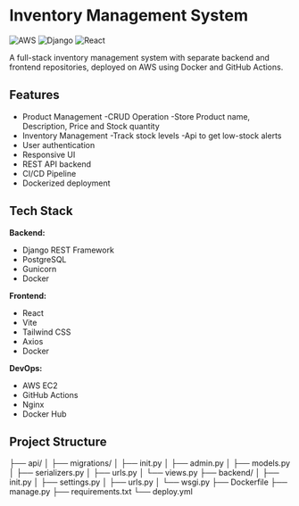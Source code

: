 # Inventory Management System

![AWS](https://img.shields.io/badge/Deployed-AWS-orange)
![Django](https://img.shields.io/badge/Backend-Django%20REST-green)
![React](https://img.shields.io/badge/Frontend-React%20%2B%20Vite-blue)

A full-stack inventory management system with separate backend and frontend repositories, deployed on AWS using Docker and GitHub Actions.

## Features
- Product Management
    -CRUD Operation
    -Store Product name, Description, Price and Stock quantity
- Inventory Management
    -Track stock levels
    -Api to get low-stock alerts
- User authentication
- Responsive UI
- REST API backend
- CI/CD Pipeline
- Dockerized deployment

## Tech Stack
**Backend:**
- Django REST Framework
- PostgreSQL
- Gunicorn
- Docker

**Frontend:**
- React
- Vite
- Tailwind CSS
- Axios
- Docker

**DevOps:**
- AWS EC2
- GitHub Actions
- Nginx
- Docker Hub

## Project Structure
├── api/
│ ├── migrations/
│ ├── init.py
│ ├── admin.py
│ ├── models.py
│ ├── serializers.py
│ ├── urls.py
│ └── views.py
├── backend/
│ ├── init.py
│ ├── settings.py
│ ├── urls.py
│ └── wsgi.py
├── Dockerfile
├── manage.py
├── requirements.txt
└── deploy.yml